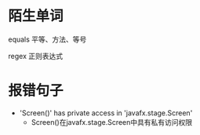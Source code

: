 # 陌生单词

equals  	 平等、方法、等号

regex       正则表达式

# 报错句子

- 'Screen()' has private access in 'javafx.stage.Screen'     
  - Screen()在javafx.stage.Screen中具有私有访问权限



